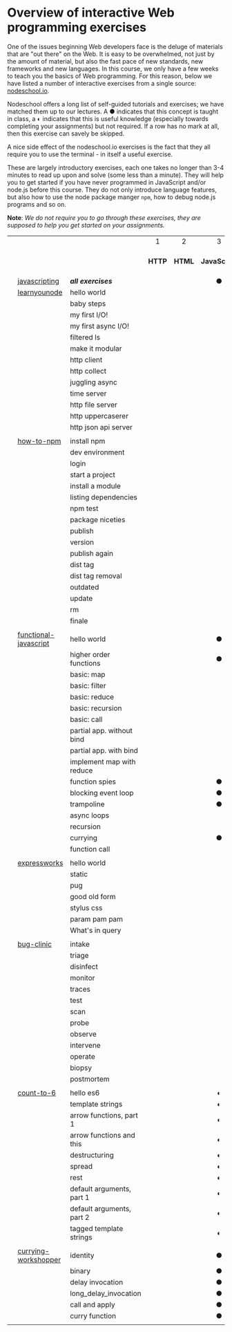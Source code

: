 # Overview of interactive Web programming exercises

One of the issues beginning Web developers face is the deluge of materials that are "out there" on the Web. It is easy to be overwhelmed, not just by the amount of material, but also the fast pace of new standards, new frameworks and new languages. In this course, we only have a few weeks to teach you the basics of Web programming. For this reason, below we have listed a number of interactive exercises from a single source: [nodeschool.io](https://nodeschool.io/). 

Nodeschool offers a long list of self-guided tutorials and exercises; we have matched them up to our lectures. A ● indicates that this concept is taught in class, a ◐ indicates that this is useful knowledge (especially towards completing your assignments) but not required. If a row has no mark at all, then this exercise can savely be skipped. 

A nice side effect of the nodeschool.io exercises is the fact that they all require you to use the terminal - in itself a useful exercise.

These are largely introductory exercises, each one takes no longer than 3-4 minutes to read up upon and solve (some less than a minute). They will help you to get started if you have never programmed in JavaScript and/or node.js before this course. They do not only introduce language features, but also how to use the node package manger `npm`, how to debug node.js programs and so on.

**Note**: _We do not require you to go through these exercises, they are supposed to help you get started on your assignments._

<center>

|   |                       |                           |        |         |              |           |       |              |                      |
|---|-----------------------|---------------------------|:--------:|:---------:|:--------------:|:-----------:|:-------:|:--------------:|:----------------------:|
|   |                       |                           | 1 | 2 | 3 | 4 | 5 | 6 | 7 |
|   |                       |                           | **HTTP** | **HTML** | **JavaScript** | **Node.js** | **CSS** | **Node.js II** | **Cookies & sessions** |
|   | [javascripting](https://www.github.com/sethvincent/javascripting)         | **_all exercises_**           |        |         | ●            |           |       |              |                      |
|   | [learnyounode](https://www.github.com/workshopper/learnyounode)          | hello world               |        |         |              | ●         |       |              |                      |
|   |                       | baby steps                |        |         |              | ●         |       |              |                      |
|   |                       | my first I/O!             |        |         |              | ●         |       |              |                      |
|   |                       | my first async I/O!       |        |         |              | ●         |       |              |                      |
|   |                       | filtered ls               |        |         |              | ●         |       |              |                      |
|   |                       | make it modular           |        |         |              |           |       | ●            |                      |
|   |                       | http client               |        |         |              |           |       |              |                      |
|   |                       | http collect              |        |         |              |           |       |              |                      |
|   |                       | juggling async            |        |         |              |           |       |              |                      |
|   |                       | time server               |        |         |              | ●         |       |              |                      |
|   |                       | http file server          |        |         |              | ●         |       |              |                      |
|   |                       | http uppercaserer         |        |         |              |           |       |              |                      |
|   |                       | http json api server      |        |         |              | ●         |       |              |                      |
|   |                       |                           |        |         |              |           |       |              |                      |
|   | [how-to-npm](https://github.com/workshopper/how-to-npm)            | install npm               |        |         |              | ●         |       |              |                      |
|   |                       | dev environment           |        |         |              | ◐         |       |              |                      |
|   |                       | login                     |        |         |              | ●         |       |              |                      |
|   |                       | start a project           |        |         |              | ●         |       |              |                      |
|   |                       | install a module          |        |         |              | ●         |       |              |                      |
|   |                       | listing dependencies      |        |         |              | ●         |       |              |                      |
|   |                       | npm test                  |        |         |              | ◐         |       |              |                      |
|   |                       | package niceties          |        |         |              |           |       |              |                      |
|   |                       | publish                   |        |         |              |           |       |              |                      |
|   |                       | version                   |        |         |              |           |       |              |                      |
|   |                       | publish again             |        |         |              |           |       |              |                      |
|   |                       | dist tag                  |        |         |              |           |       |              |                      |
|   |                       | dist tag removal          |        |         |              |           |       |              |                      |
|   |                       | outdated                  |        |         |              |           |       |              |                      |
|   |                       | update                    |        |         |              |           |       |              |                      |
|   |                       | rm                        |        |         |              |           |       |              |                      |
|   |                       | finale                    |        |         |              |           |       |              |                      |
|   |                       |                           |        |         |              |           |       |              |                      |
|   | [functional-javascript](https://github.com/timoxley/functional-javascript-workshop) | hello world               |        |         | ●            |           |       |              |                      |
|   |                       | higher order functions    |        |         | ●            |           |       |              |                      |
|   |                       | basic: map                |        |         |              | ●         |       |              |                      |
|   |                       | basic: filter             |        |         |              |           |       |              |                      |
|   |                       | basic: reduce             |        |         |              |           |       |              |                      |
|   |                       | basic: recursion          |        |         |              |           |       |              |                      |
|   |                       | basic: call               |        |         |              |           |       |              |                      |
|   |                       | partial app. without bind |        |         |              |           |       |              |                      |
|   |                       | partial app. with bind    |        |         |              |           |       |              |                      |
|   |                       | implement map with reduce |        |         |              |           |       |              |                      |
|   |                       | function spies            |        |         | ●            |           |       |              |                      |
|   |                       | blocking event loop       |        |         | ●            |           |       |              |                      |
|   |                       | trampoline                |        |         | ●            |           |       |              |                      |
|   |                       | async loops               |        |         |              |           |       |              |                      |
|   |                       | recursion                 |        |         |              |           |       |              |                      |
|   |                       | currying                  |        |         | ●            |           |       |              |                      |
|   |                       | function call             |        |         |              |           |       |              |                      |
|   |                       |                           |        |         |              |           |       |              |                      |
|   | [expressworks](https://github.com/azat-co/expressworks)          | hello world               |        |         |              | ●         |       |              |                      |
|   |                       | static                    |        |         |              | ●         |       |              |                      |
|   |                       | pug                       |        |         |              |           |       | ●            |                      |
|   |                       | good old form             |        |         |              |           |       | ●            |                      |
|   |                       | stylus css                |        |         |              |           |       |              |                      |
|   |                       | param pam pam             |        |         |              |           |       | ●            |                      |
|   |                       | What's in query           |        |         |              | ●         |       |              |                      |
|   |                       |                           |        |         |              |           |       |              |                      |
|   | [bug-clinic](https://github.com/othiym23/bug-clinic)            | intake                    |        |         |              |           |       |  ◐           |                      |
|   |                       | triage                    |        |         |              |           |       | ◐            |                      |
|   |                       | disinfect                 |        |         |              |           |       | ◐            |                      |
|   |                       | monitor                   |        |         |              |           |       | ◐            |                      |
|   |                       | traces                    |        |         |              |           |       |              |                      |
|   |                       | test                      |        |         |              |           |       |              |                      |
|   |                       | scan                      |        |         |              |           |       | ◐            |                      |
|   |                       | probe                     |        |         |              |           |       |              |                      |
|   |                       | observe                   |        |         |              |           |       |              |                      |
|   |                       | intervene                 |        |         |              |           |       |              |                      |
|   |                       | operate                   |        |         |              |           |       |              |                      |
|   |                       | biopsy                    |        |         |              |           |       |              |                      |
|   |                       | postmortem                |        |         |              |           |       |              |                      |
|   |                       |                           |        |         |              |           |       |              |                      |
|   | [count-to-6](https://github.com/domenic/count-to-6)            | hello es6                 |        |         | ◐            |           |       |              |                      |
|   |                       | template strings          |        |         | ◐            |           |       |              |                      |
|   |                       | arrow functions, part 1   |        |         | ◐            |           |       |              |                      |
|   |                       | arrow functions and this  |        |         | ◐            |           |       |              |                      |
|   |                       | destructuring             |        |         | ◐            |           |       |              |                      |
|   |                       | spread                    |        |         | ◐            |           |       |              |                      |
|   |                       | rest                      |        |         | ◐            |           |       |              |                      |
|   |                       | default arguments, part 1 |        |         | ◐            |           |       |              |                      |
|   |                       | default arguments, part 2 |        |         | ◐            |           |       |              |                      |
|   |                       | tagged template strings   |        |         | ◐            |           |       |              |                      |
|   |                       |                           |        |         |              |           |       |              |                      |
|   | [currying-workshopper](https://github.com/kishorsharma/currying-workshopper)  | identity                  |        |         | ●            |           |       |              |                      |
|   |                       | binary                    |        |         | ●            |           |       |              |                      |
|   |                       | delay invocation          |        |         | ●            |           |       |              |                      |
|   |                       | long_delay_invocation     |        |         | ●            |           |       |              |                      |
|   |                       | call and apply            |        |         | ●            |           |       |              |                      |
|   |                       | curry function            |        |         | ●            |           |       |              |                      |
|   |                       |                           |        |         |              |           |       |              |                      |